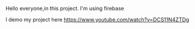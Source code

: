 Hello everyone,in this project. I'm using firebase 


I demo my project here 
https://www.youtube.com/watch?v=DCS11N4ZTDg
